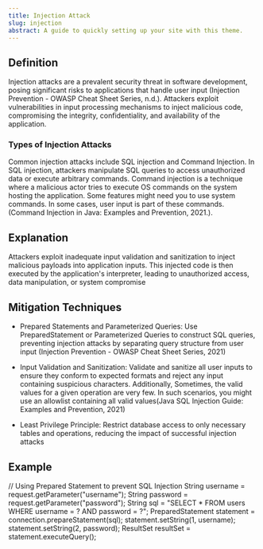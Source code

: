 ```yaml
---
title: Injection Attack
slug: injection
abstract: A guide to quickly setting up your site with this theme.
---
```


## Definition
Injection attacks are a prevalent security threat in software development, posing significant risks to applications that handle user input (Injection Prevention - OWASP Cheat Sheet Series, n.d.). Attackers exploit vulnerabilities in input processing mechanisms to inject malicious code, compromising the integrity, confidentiality, and availability of the application.

### Types of Injection Attacks

Common injection attacks include SQL injection and Command Injection. In SQL injection, attackers manipulate SQL queries to access unauthorized data or execute arbitrary commands. Command injection is a technique where a malicious actor tries to execute OS commands on the system hosting the application. Some features might need you to use system commands. In some cases, user input is part of these commands. (Command Injection in Java: Examples and Prevention, 2021.).


## Explanation
Attackers exploit inadequate input validation and sanitization to inject malicious payloads into application inputs. This injected code is then executed by the application's interpreter, leading to unauthorized access, data manipulation, or system compromise

## Mitigation Techniques
- Prepared Statements and Parameterized Queries: Use PreparedStatement or Parameterized Queries to construct SQL queries, preventing injection attacks by separating query structure from user input (Injection Prevention - OWASP Cheat Sheet Series, 2021)

- Input Validation and Sanitization: Validate and sanitize all user inputs to ensure they conform to expected formats and reject any input containing suspicious characters. Additionally, Sometimes, the valid values for a given operation are very few. In such scenarios, you might use an allowlist containing all valid values(Java SQL Injection Guide: Examples and Prevention, 2021)

- Least Privilege Principle: Restrict database access to only necessary tables and operations, reducing the impact of successful injection attacks


## Example
// Using Prepared Statement to prevent SQL Injection
String username = request.getParameter("username");
String password = request.getParameter("password");
String sql = "SELECT * FROM users WHERE username = ? AND password = ?";
PreparedStatement statement = connection.prepareStatement(sql);
statement.setString(1, username);
statement.setString(2, password);
ResultSet resultSet = statement.executeQuery();
```
